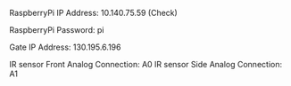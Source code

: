 RaspberryPi IP Address: 10.140.75.59 (Check)

RaspberryPi Password: pi

Gate IP Address: 130.195.6.196

IR sensor Front Analog Connection: A0
IR sensor Side Analog Connection: A1
